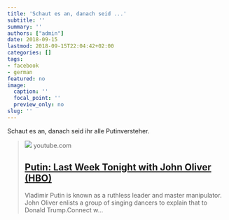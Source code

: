 ```yaml
---
title: 'Schaut es an, danach seid ...'
subtitle: ''
summary: ''
authors: ["admin"]
date: 2018-09-15
lastmod: 2018-09-15T22:04:42+02:00
categories: []
tags:
- facebook
- german
featured: no
image:
  caption: ''
  focal_point: ''
  preview_only: no
slug: ''
---
```

Schaut es an, danach seid ihr alle Putinversteher.
> [![](https://i.ytimg.com/vi/0utzB6oDan0/maxresdefault.jpg)](https://www.youtube.com/watch?v=0utzB6oDan0)
> youtube.com
> ## [Putin: Last Week Tonight with John Oliver (HBO)](https://www.youtube.com/watch?v=0utzB6oDan0)
>
>Vladimir Putin is known as a ruthless leader and master manipulator. John Oliver enlists a group of singing dancers to explain that to Donald Trump.Connect w...



